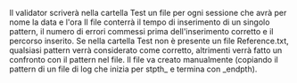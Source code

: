 Il validator scriverà nella cartella Test un file per ogni sessione che avrà per nome la data e l'ora
Il file conterrà il tempo di inserimento di un singolo pattern, il numero di errori commessi prima dell'inserimento corretto e il percorso inserito.
Se nella cartella Test non è presente un file Reference.txt, qualsiasi pattern verrà considerato come corretto, altrimenti verrà fatto un confronto con il pattern nel file.
Il file va creato manualmente (copiando il pattern di un file di log che inizia per stpth_ e termina con _endpth). 